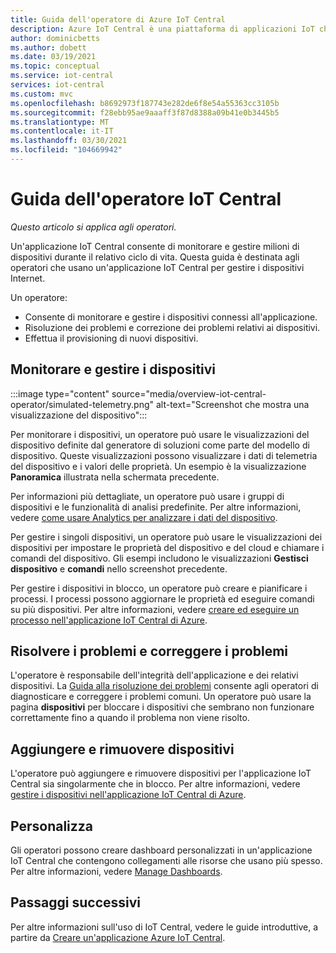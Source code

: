 ```yaml
---
title: Guida dell'operatore di Azure IoT Central
description: Azure IoT Central è una piattaforma di applicazioni IoT che semplifica la creazione di soluzioni Internet. In questo articolo viene fornita una panoramica del ruolo Operatore in IoT Central.
author: dominicbetts
ms.author: dobett
ms.date: 03/19/2021
ms.topic: conceptual
ms.service: iot-central
services: iot-central
ms.custom: mvc
ms.openlocfilehash: b8692973f187743e282de6f8e54a55363cc3105b
ms.sourcegitcommit: f28ebb95ae9aaaff3f87d8388a09b41e0b3445b5
ms.translationtype: MT
ms.contentlocale: it-IT
ms.lasthandoff: 03/30/2021
ms.locfileid: "104669942"
---
```

# <a name="iot-central-operator-guide"></a>Guida dell'operatore IoT Central

*Questo articolo si applica agli operatori.*

Un'applicazione IoT Central consente di monitorare e gestire milioni di dispositivi durante il relativo ciclo di vita. Questa guida è destinata agli operatori che usano un'applicazione IoT Central per gestire i dispositivi Internet.

Un operatore:

- Consente di monitorare e gestire i dispositivi connessi all'applicazione.
- Risoluzione dei problemi e correzione dei problemi relativi ai dispositivi.
- Effettua il provisioning di nuovi dispositivi.

## <a name="monitor-and-manage-devices"></a>Monitorare e gestire i dispositivi

:::image type="content" source="media/overview-iot-central-operator/simulated-telemetry.png" alt-text="Screenshot che mostra una visualizzazione del dispositivo":::

Per monitorare i dispositivi, un operatore può usare le visualizzazioni del dispositivo definite dal generatore di soluzioni come parte del modello di dispositivo. Queste visualizzazioni possono visualizzare i dati di telemetria del dispositivo e i valori delle proprietà. Un esempio è la visualizzazione **Panoramica** illustrata nella schermata precedente.

Per informazioni più dettagliate, un operatore può usare i gruppi di dispositivi e le funzionalità di analisi predefinite. Per altre informazioni, vedere [come usare Analytics per analizzare i dati del dispositivo](howto-create-analytics.md).

Per gestire i singoli dispositivi, un operatore può usare le visualizzazioni dei dispositivi per impostare le proprietà del dispositivo e del cloud e chiamare i comandi del dispositivo. Gli esempi includono le visualizzazioni **Gestisci dispositivo** e **comandi** nello screenshot precedente.

Per gestire i dispositivi in blocco, un operatore può creare e pianificare i processi. I processi possono aggiornare le proprietà ed eseguire comandi su più dispositivi. Per altre informazioni, vedere [creare ed eseguire un processo nell'applicazione IoT Central di Azure](howto-run-a-job.md).

## <a name="troubleshoot-and-remediate-issues"></a>Risolvere i problemi e correggere i problemi

L'operatore è responsabile dell'integrità dell'applicazione e dei relativi dispositivi. La [Guida alla risoluzione dei problemi](troubleshoot-connection.md) consente agli operatori di diagnosticare e correggere i problemi comuni. Un operatore può usare la pagina **dispositivi** per bloccare i dispositivi che sembrano non funzionare correttamente fino a quando il problema non viene risolto.

## <a name="add-and-remove-devices"></a>Aggiungere e rimuovere dispositivi

L'operatore può aggiungere e rimuovere dispositivi per l'applicazione IoT Central sia singolarmente che in blocco. Per altre informazioni, vedere [gestire i dispositivi nell'applicazione IoT Central di Azure](howto-manage-devices.md).

## <a name="personalize"></a>Personalizza

Gli operatori possono creare dashboard personalizzati in un'applicazione IoT Central che contengono collegamenti alle risorse che usano più spesso. Per altre informazioni, vedere [Manage Dashboards](howto-create-personal-dashboards.md#manage-dashboards).

## <a name="next-steps"></a>Passaggi successivi

Per altre informazioni sull'uso di IoT Central, vedere le guide introduttive, a partire da [Creare un'applicazione Azure IoT Central](./quick-deploy-iot-central.md).
